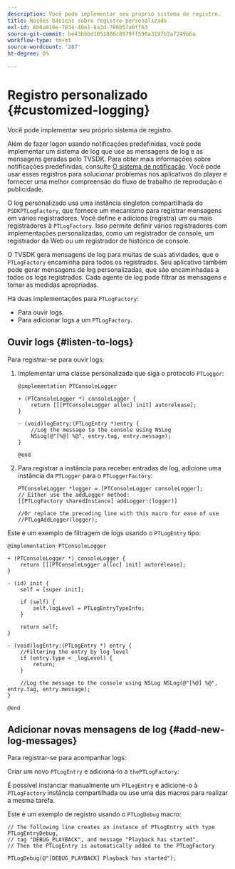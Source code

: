 ```yaml
---
description: Você pode implementar seu próprio sistema de registro.
title: Noções básicas sobre registro personalizado
exl-id: 8b6a916e-783e-40e1-8a3d-706b57a6ff63
source-git-commit: be43bbbd1051886c8979ff590a3197b2a7249b6a
workflow-type: tm+mt
source-wordcount: '287'
ht-degree: 0%

---
```


# Registro personalizado {#customized-logging}

Você pode implementar seu próprio sistema de registro.

Além de fazer logon usando notificações predefinidas, você pode implementar um sistema de log que use as mensagens de log e as mensagens geradas pelo TVSDK. Para obter mais informações sobre notificações predefinidas, consulte [O sistema de notificação](https://help.adobe.com/en_US/primetime/psdk/ios/index.html#PSDKs-concept-The_Notification_System). Você pode usar esses registros para solucionar problemas nos aplicativos do player e fornecer uma melhor compreensão do fluxo de trabalho de reprodução e publicidade.

O log personalizado usa uma instância singleton compartilhada do `PSDKPTLogFactory`, que fornece um mecanismo para registrar mensagens em vários registradores. Você define e adiciona (registra) um ou mais registradores à `PTLogFactory`. Isso permite definir vários registradores com implementações personalizadas, como um registrador de console, um registrador da Web ou um registrador de histórico de console.

O TVSDK gera mensagens de log para muitas de suas atividades, que o `PTLogFactory` encaminha para todos os registrados. Seu aplicativo também pode gerar mensagens de log personalizadas, que são encaminhadas a todos os logs registrados. Cada agente de log pode filtrar as mensagens e tomar as medidas apropriadas.

Há duas implementações para `PTLogFactory`:

* Para ouvir logs.
* Para adicionar logs a um `PTLogFactory`.

## Ouvir logs {#listen-to-logs}

Para registrar-se para ouvir logs:
1. Implementar uma classe personalizada que siga o protocolo `PTLogger`:

   ```
   @implementation PTConsoleLogger 
   
   + (PTConsoleLogger *) consoleLogger { 
       return [[[PTConsoleLogger alloc] init] autorelease]; 
   } 
   
   - (void)logEntry:(PTLogEntry *)entry { 
       //Log the message to the console using NSLog  
       NSLog(@"[%@] %@", entry.tag, entry.message); 
   } 
   
   @end
   ```

1. Para registrar a instância para receber entradas de log, adicione uma instância da `PTLogger` para o `PTLoggerFactory`:

   ```
   PTConsoleLogger *logger = [PTConsoleLogger consoleLogger]; 
   // Either use the addLogger method: 
   [[PTLogFactory sharedInstance] addLogger:(logger)] 
   
   //Or replace the preceding line with this macro for ease of use 
   //PTLogAddLogger(logger); 
   ```

<!--<a id="example_3738B5A8B4C048D28695E62297CF39E3"></a>-->

Este é um exemplo de filtragem de logs usando o `PTLogEntry` tipo:

```
@implementation PTConsoleLogger 
 
+ (PTConsoleLogger *) consoleLogger { 
    return [[[PTConsoleLogger alloc] init] autorelease]; 
} 
 
- (id) init { 
    self = [super init]; 
 
    if (self) { 
        self.logLevel = PTLogEntryTypeInfo; 
    } 
 
    return self; 
} 
 
- (void)logEntry:(PTLogEntry *) entry { 
    //Filtering the entry by log level  
    if (entry.type < _logLevel) { 
        return; 
    } 
 
    //Log the message to the console using NSLog NSLog(@"[%@] %@", entry.tag, entry.message); 
} 
 
@end
```

## Adicionar novas mensagens de log {#add-new-log-messages}

Para registrar-se para acompanhar logs:

Criar um novo `PTLogEntry` e adicioná-lo a `thePTLogFactory`:

É possível instanciar manualmente um `PTLogEntry` e adicione-o à `PTLogFactory` instância compartilhada ou use uma das macros para realizar a mesma tarefa.

Este é um exemplo de registro usando o `PTLogDebug` macro:

<!--<a id="example_F014436E1686468F941F4EBD1A21B18E"></a>-->

```
// The following line creates an instance of PTLogEntry with type PTLogEntryDebug, 
// tag "DEBUG_PLAYBACK", and message "Playback has started". 
// Then the PTLogEntry is automatically added to the PTLogFactory  
 
PTLogDebug(@"[DEBUG_PLAYBACK] Playback has started");
```

